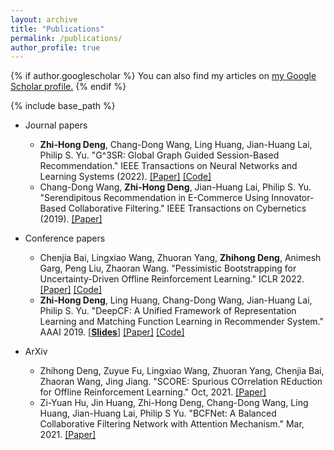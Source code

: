```yaml
---
layout: archive
title: "Publications"
permalink: /publications/
author_profile: true
---
```


{% if author.googlescholar %}
  You can also find my articles on <u><a href="{{author.googlescholar}}">my Google Scholar profile</a>.</u>
{% endif %}

{% include base_path %}
* Journal papers
  *  **Zhi-Hong Deng**, Chang-Dong Wang, Ling Huang, Jian-Huang Lai, Philip S. Yu. "G^3SR: Global Graph Guided Session-Based Recommendation." IEEE Transactions on Neural Networks and Learning Systems (2022). [[Paper]](http://familyld.github.io/files/22TNNLS_G3SR.pdf) [[Code]](https://github.com/familyld/G3SR)
  *  Chang-Dong Wang, **Zhi-Hong Deng**, Jian-Huang Lai, Philip S. Yu. "Serendipitous Recommendation in E-Commerce Using Innovator-Based Collaborative Filtering." IEEE Transactions on Cybernetics (2019). [[Paper]](https://familyld.github.io/files/19TCYB_INVBCF.pdf) 

* Conference papers
  * Chenjia Bai, Lingxiao Wang, Zhuoran Yang, **Zhihong Deng**, Animesh Garg, Peng Liu, Zhaoran Wang. "Pessimistic Bootstrapping for Uncertainty-Driven Offline Reinforcement Learning." ICLR 2022. [[Paper]](https://familyld.github.io/files/22ICLR_PBRL.pdf) [[Code]](https://github.com/Baichenjia/PBRL)
  * **Zhi-Hong Deng**, Ling Huang, Chang-Dong Wang, Jian-Huang Lai, Philip S. Yu. "DeepCF: A Unified Framework of Representation Learning and Matching Function Learning in Recommender System." AAAI 2019. [[**Slides**]](https://familyld.github.io/files/AAAI2019-DeepCF.pdf) [[Paper]](https://familyld.github.io/files/19AAAI_DeepCF.pdf) [[Code]](https://github.com/familyld/DeepCF)

* ArXiv
  * Zhihong Deng, Zuyue Fu, Lingxiao Wang, Zhuoran Yang, Chenjia Bai, Zhaoran Wang, Jing Jiang. "SCORE: Spurious COrrelation REduction for Offline Reinforcement Learning." Oct, 2021. [[Paper]](https://arxiv.org/pdf/2110.12468.pdf)
  * Zi-Yuan Hu, Jin Huang, Zhi-Hong Deng, Chang-Dong Wang, Ling Huang, Jian-Huang Lai, Philip S Yu. "BCFNet: A Balanced Collaborative Filtering Network with Attention Mechanism." Mar, 2021. [[Paper]](https://arxiv.org/pdf/2103.06105.pdf)